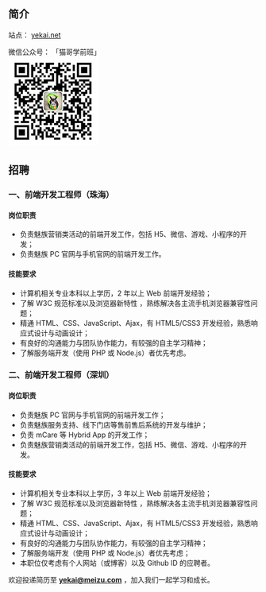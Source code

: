## 简介

站点： [yekai.net](http://yekai.net)

微信公众号： 「猫哥学前班」   
![](img/imgxqb.jpg)

## 招聘

### 一、前端开发工程师（珠海）

#### 岗位职责

* 负责魅族营销类活动的前端开发工作，包括 H5、微信、游戏、小程序的开发；
* 负责魅族 PC 官网与手机官网的前端开发工作。

#### 技能要求

* 计算机相关专业本科以上学历，2 年以上 Web 前端开发经验； 
* 了解 W3C 规范标准以及浏览器新特性 ，熟练解决各主流手机浏览器兼容性问题；
* 精通 HTML、CSS、JavaScript、Ajax，有 HTML5/CSS3 开发经验，熟悉响应式设计与动画设计； 
* 有良好的沟通能力与团队协作能力，有较强的自主学习精神；
* 了解服务端开发（使用 PHP 或 Node.js）者优先考虑。

### 二、前端开发工程师（深圳）

#### 岗位职责

* 负责魅族 PC 官网与手机官网的前端开发工作； 
* 负责魅族服务支持、线下门店等售前售后系统的开发与维护； 
* 负责 mCare 等 Hybrid App 的开发工作；
* 负责魅族营销类活动的前端开发工作，包括 H5、微信、游戏、小程序的开发。

#### 技能要求

* 计算机相关专业本科以上学历，3 年以上 Web 前端开发经验； 
* 了解 W3C 规范标准以及浏览器新特性 ，熟练解决各主流手机浏览器兼容性问题；
* 精通 HTML、CSS、JavaScript、Ajax，有 HTML5/CSS3 开发经验，熟悉响应式设计与动画设计； 
* 有良好的沟通能力与团队协作能力，有较强的自主学习精神；
* 了解服务端开发（使用 PHP 或 Node.js）者优先考虑；
* 本职位仅考虑有个人网站（或博客）以及 Github ID 的应聘者。

欢迎投递简历至 **yekai@meizu.com** ，加入我们一起学习和成长。